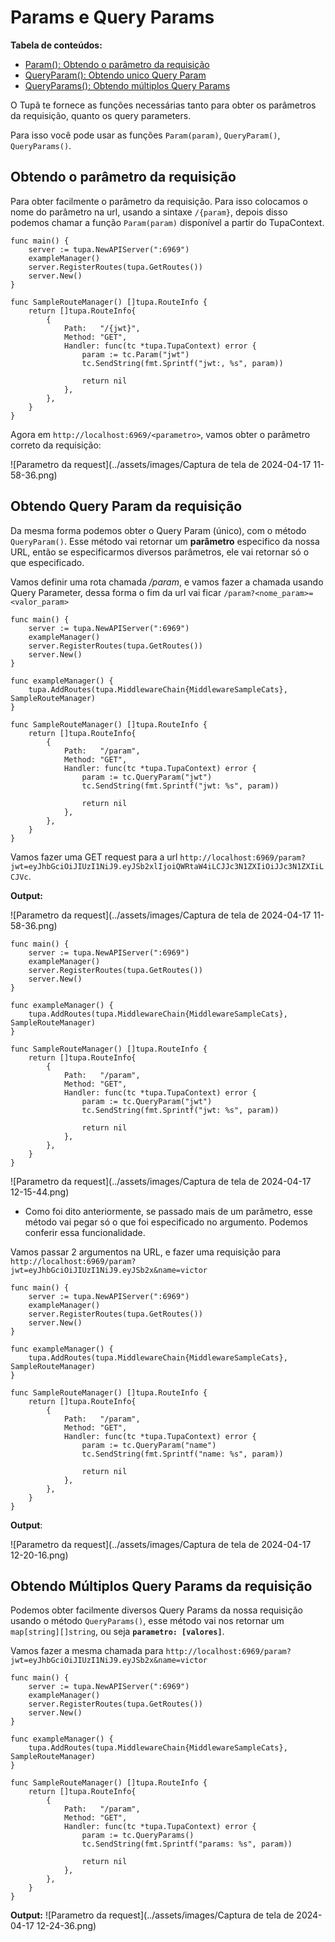 # Params e Query Params
**Tabela de conteúdos:**
<ul>
  <li><a href="#param">Param(): Obtendo o parâmetro da requisição</a></li>
  <li><a href="#query-param">QueryParam(): Obtendo unico Query Param</a></li>
  <li><a href="#query-params">QueryParams(): Obtendo múltiplos Query Params</a></li>
</ul>

O Tupã te fornece as funções necessárias tanto para obter os parâmetros da requisição, quanto os query parameters.

Para isso você pode usar as funções `Param(param)`, `QueryParam()`, `QueryParams()`.

<a id="param"></a>
## Obtendo o parâmetro da requisição

Para obter facilmente o parâmetro da requisição. Para isso colocamos o nome do parâmetro na url, usando a sintaxe `/{param}`, depois disso podemos chamar a função `Param(param)` disponível a partir do TupaContext.

```golang
func main() {
	server := tupa.NewAPIServer(":6969")
	exampleManager()
	server.RegisterRoutes(tupa.GetRoutes())
	server.New()
}

func SampleRouteManager() []tupa.RouteInfo {
	return []tupa.RouteInfo{
		{
			Path:   "/{jwt}",
			Method: "GET",
			Handler: func(tc *tupa.TupaContext) error {
				param := tc.Param("jwt")
				tc.SendString(fmt.Sprintf("jwt:, %s", param))

				return nil
			},
		},
	}
}
```

Agora em `http://localhost:6969/<parametro>`, vamos obter o parâmetro correto da requisição:

![Parametro da request](../assets/images/Captura de tela de 2024-04-17 11-58-36.png)

<a id="query-param"></a>
## Obtendo Query Param da requisição

Da mesma forma podemos obter o Query Param (único), com o método `QueryParam()`. Esse método vai retornar um **parâmetro** especifico da nossa URL, então se especificarmos diversos parâmetros, ele vai retornar só o que especificado.

Vamos definir uma rota chamada */param*, e vamos fazer a chamada usando Query Parameter, dessa forma o fim da url vai ficar `/param?<nome_param>=<valor_param>`

```golang
func main() {
	server := tupa.NewAPIServer(":6969")
	exampleManager()
	server.RegisterRoutes(tupa.GetRoutes())
	server.New()
}

func exampleManager() {
	tupa.AddRoutes(tupa.MiddlewareChain{MiddlewareSampleCats}, SampleRouteManager)
}

func SampleRouteManager() []tupa.RouteInfo {
	return []tupa.RouteInfo{
		{
			Path:   "/param",
			Method: "GET",
			Handler: func(tc *tupa.TupaContext) error {
				param := tc.QueryParam("jwt")
				tc.SendString(fmt.Sprintf("jwt: %s", param))

				return nil
			},
		},
	}
}
```

Vamos fazer uma GET request para a url `http://localhost:6969/param?jwt=eyJhbGciOiJIUzI1NiJ9.eyJSb2xlIjoiQWRtaW4iLCJJc3N1ZXIiOiJJc3N1ZXIiLCJVc`.

**Output:**

![Parametro da request](../assets/images/Captura de tela de 2024-04-17 11-58-36.png)

```golang
func main() {
	server := tupa.NewAPIServer(":6969")
	exampleManager()
	server.RegisterRoutes(tupa.GetRoutes())
	server.New()
}

func exampleManager() {
	tupa.AddRoutes(tupa.MiddlewareChain{MiddlewareSampleCats}, SampleRouteManager)
}

func SampleRouteManager() []tupa.RouteInfo {
	return []tupa.RouteInfo{
		{
			Path:   "/param",
			Method: "GET",
			Handler: func(tc *tupa.TupaContext) error {
				param := tc.QueryParam("jwt")
				tc.SendString(fmt.Sprintf("jwt: %s", param))

				return nil
			},
		},
	}
}

```

![Parametro da request](../assets/images/Captura de tela de 2024-04-17 12-15-44.png)

* Como foi dito anteriormente, se passado mais de um parâmetro, esse método vai pegar só o que foi especificado no argumento. Podemos conferir essa funcionalidade.

Vamos passar 2 argumentos na URL, e fazer uma requisição para `http://localhost:6969/param?jwt=eyJhbGciOiJIUzI1NiJ9.eyJSb2x&name=victor`

```golang
func main() {
	server := tupa.NewAPIServer(":6969")
	exampleManager()
	server.RegisterRoutes(tupa.GetRoutes())
	server.New()
}

func exampleManager() {
	tupa.AddRoutes(tupa.MiddlewareChain{MiddlewareSampleCats}, SampleRouteManager)
}

func SampleRouteManager() []tupa.RouteInfo {
	return []tupa.RouteInfo{
		{
			Path:   "/param",
			Method: "GET",
			Handler: func(tc *tupa.TupaContext) error {
				param := tc.QueryParam("name")
				tc.SendString(fmt.Sprintf("name: %s", param))

				return nil
			},
		},
	}
}
```

**Output**:

![Parametro da request](../assets/images/Captura de tela de 2024-04-17 12-20-16.png)

<a id="query-params"></a>
## Obtendo Múltiplos Query Params da requisição

Podemos obter facilmente diversos Query Params da nossa requisição usando o método `QueryParams()`, esse método vai nos retornar um `map[string][]string`, ou seja **`parametro: [valores]`**.

Vamos fazer a mesma chamada para `http://localhost:6969/param?jwt=eyJhbGciOiJIUzI1NiJ9.eyJSb2x&name=victor`


```golang
func main() {
	server := tupa.NewAPIServer(":6969")
	exampleManager()
	server.RegisterRoutes(tupa.GetRoutes())
	server.New()
}

func exampleManager() {
	tupa.AddRoutes(tupa.MiddlewareChain{MiddlewareSampleCats}, SampleRouteManager)
}

func SampleRouteManager() []tupa.RouteInfo {
	return []tupa.RouteInfo{
		{
			Path:   "/param",
			Method: "GET",
			Handler: func(tc *tupa.TupaContext) error {
				param := tc.QueryParams()
				tc.SendString(fmt.Sprintf("params: %s", param))

				return nil
			},
		},
	}
}
```

**Output:**
![Parametro da request](../assets/images/Captura de tela de 2024-04-17 12-24-36.png)
